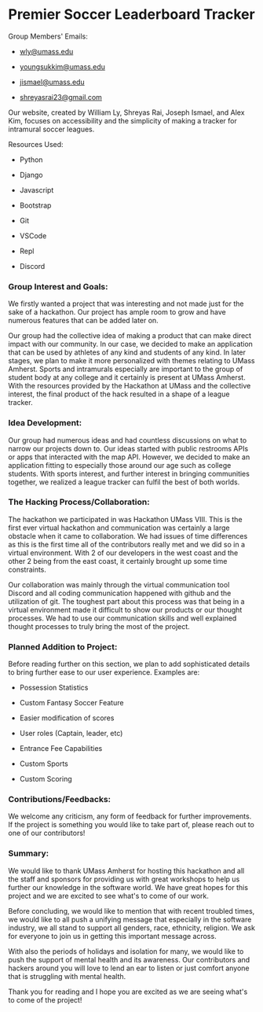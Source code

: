 # Premier Soccer Leaderboard Tracker

Group Members' Emails:

- wly@umass.edu

- youngsukkim@umass.edu

- jismael@umass.edu

- shreyasrai23@gmail.com

Our website, created by William Ly, Shreyas Rai, Joseph Ismael, and Alex Kim, focuses on accessibility and the simplicity of making a tracker for intramural soccer leagues. 

Resources Used:

- Python
  
- Django
  
- Javascript
  
- Bootstrap
  
- Git
  
- VSCode
  
- Repl
  
- Discord

### Group Interest and Goals:

We firstly wanted a project that was interesting and not made just for the sake of a hackathon. Our project has ample room to grow and have numerous features that can be added later on. 

Our group had the collective idea of making a product that can make direct impact with our community. In our case, we decided to make an application that can be used by athletes of any kind and students of any kind. In later stages, we plan to make it more personalized with themes relating to UMass Amherst. Sports and intramurals especially are important to the group of student body at any college and it certainly is present at UMass Amherst. With the resources provided by the Hackathon at UMass and the collective interest, the final product of the hack resulted in a shape of a league tracker. 


### Idea Development:

Our group had numerous ideas and had countless discussions on what to narrow our projects down to. Our ideas started with public restrooms APIs or apps that interacted with the map API. However, we decided to make an application fitting to especially those around our age such as college students. With sports interest, and further interest in bringing communities together, we realized a league tracker can fulfil the best of both worlds. 

### The Hacking Process/Collaboration: 

The hackathon we participated in was Hackathon UMass VIII. This is the first ever virtual hackathon and communication was certainly a large obstacle when it came to collaboration. We had issues of time differences as this is the first time all of the contributors really met and we did so in a virtual environment. With 2 of our developers in the west coast and the other 2 being from the east coast, it certainly brought up some time constraints. 

Our collaboration was mainly through the virtual communication tool Discord and all coding communication happened with github and the utilization of git. The toughest part about this process was that being in a virtual environment made it difficult to show our products or our thought processes. We had to use our communication skills and well explained thought processes to truly bring the most of the project. 


### Planned Addition to Project:

Before reading further on this section, we plan to add sophisticated details to bring further ease to our user experience. 
Examples are: 

- Possession Statistics
  
- Custom Fantasy Soccer Feature
  
- Easier modification of scores
  
- User roles (Captain, leader, etc)
  
- Entrance Fee Capabilities
  
- Custom Sports
  
- Custom Scoring


### Contributions/Feedbacks:

We welcome any criticism, any form of feedback for further improvements. If the project is something you would like to take part of, please reach out to one of our contributors! 

### Summary: 

We would like to thank UMass Amherst for hosting this hackathon and all the staff and sponsors for providing us with great workshops to help us further our knowledge in the software world. We have great hopes for this project and we are excited to see what's to come of our work. 

Before concluding, we would like to mention that with recent troubled times, we would like to all push a unifying message that especially in the software industry, we all stand to support all genders, race, ethnicity, religion. We ask for everyone to join us in getting this important message across. 

With also the periods of holidays and isolation for many, we would like to push the support of mental health and its awareness. Our contributors and hackers around you will love to lend an ear to listen or just comfort anyone that is struggling with mental health.

Thank you for reading and I hope you are excited as we are seeing what's to come of the project!
